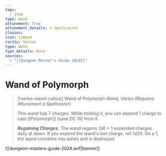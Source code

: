 ```yaml
---
tags:
  - Item
type: Wand
attunement: True
attunement_details: a Spellcaster
classes:
icon: LiWand
rarity: Varies
type: Wand
type_details: None
sources: 
  - "[[Dungeon Master's Guide 2024]]"
---
```

# Wand of Polymorph
>[!varies-wand-callout] Wand of Polymorph
>_Wand, Varies (Requires Attunement a Spellcaster)_
>
>This wand has 7 charges. While holding it, you can expend 1 charge to cast [[Polymorph]] (save DC 15) from it.
>
>**_Regaining Charges._** The wand regains 1d6 + 1 expended charges daily at dawn. If you expend the wand's last charge, roll 1d20. On a 1, the wand crumbles into ashes and is destroyed.
>


![[dungeon-masters-guide-2024.avif|banner]]